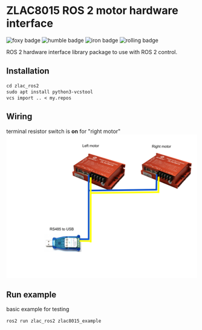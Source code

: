 # ZLAC8015 ROS 2 motor hardware interface

![foxy badge](https://github.com/JosefGst/zlac_ros2/actions/workflows/foxy.yaml/badge.svg)
![humble badge](https://github.com/JosefGst/zlac_ros2/actions/workflows/humble.yaml/badge.svg)
![iron badge](https://github.com/JosefGst/zlac_ros2/actions/workflows/iron.yaml/badge.svg)
![rolling badge](https://github.com/JosefGst/zlac_ros2/actions/workflows/rolling.yaml/badge.svg)

ROS 2 hardware interface library package to use with ROS 2 control.

## Installation

    cd zlac_ros2
    sudo apt install python3-vcstool
    vcs import .. < my.repos

## Wiring

terminal resistor switch is **on** for "right motor"
![wiring diagram](https://github.com/JosefGst/zlac_ros2/blob/master/assets/zlac%20wiring.png)

## Run example

basic example for testing

    ros2 run zlac_ros2 zlac8015_example
